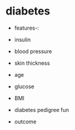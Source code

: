 # diabetes

* features-:
* insulin
* blood pressure
* skin thickness
* age
* glucose
* BMI
* diabetes pedigree fun

* outcome